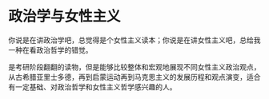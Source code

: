 # 政治学与女性主义

你说是在讲政治学吧，总觉得是个女性主义读本；你说是在讲女性主义吧，总给我一种在看政治哲学的错觉。

是考研阶段翻翻的读物，但是能够比较整体和宏观地展现不同女性主义政治观点，从古希腊亚里士多德，再到启蒙运动再到马克思主义的发展历程和观点演变，适合有一定基础、对政治哲学和女性主义哲学感兴趣的人。